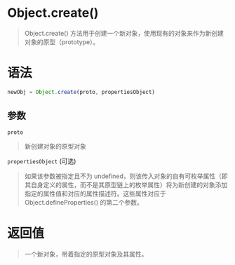 # Object.create()
> Object.create() 方法用于创建一个新对象，使用现有的对象来作为新创建对象的原型（prototype）。

# 语法
```js
newObj = Object.create(proto, propertiesObject)
```
## 参数
`proto`
> 新创建对象的原型对象

`propertiesObject` (可选)
> 如果该参数被指定且不为 undefined，则该传入对象的自有可枚举属性（即其自身定义的属性，而不是其原型链上的枚举属性）将为新创建的对象添加指定的属性值和对应的属性描述符。这些属性对应于 Object.defineProperties() 的第二个参数。

# 返回值
> 一个新对象，带着指定的原型对象及其属性。
